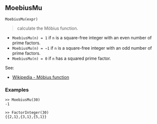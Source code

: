 ## MoebiusMu

```
MoebiusMu(expr)
```

> calculate the Möbius function.


* `MoebiusMu(n) = 1` if `n` is a square-free integer with an even number of prime factors.
* `MoebiusMu(n) = −1` if `n` is a square-free integer with an odd number of prime factors.
* `MoebiusMu(n) = 0` if `n` has a squared prime factor.


See:
* [Wikipedia - Möbius function](https://en.wikipedia.org/wiki/M%C3%B6bius_function)

### Examples

```
>> MoebiusMu(30)
-1

>> FactorInteger(30)
{{2,1},{3,1},{5,1}}
```